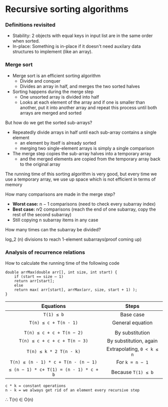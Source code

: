 # Recursive sorting algorithms

### Definitions revisited

* Stability: 2 objects with equal keys in input list are in the same order when sorted.
* In-place: Something is in-place if it doesn't need auxilary data structures to implement (like an array).

### Merge sort
* Merge sort is an efficient sorting algorithm
	*  Divide and conquer
	*  Divides an array in half, and merges the two sorted halves
* Sorting happens during the merge step
	* One unsorted array is divided into half
	* Looks at each element of the array and if one is smaller than another, put it into another array and repeat this process until both arrays are merged and sorted

But how do we get the sorted sub-arrays?
* Repeatedly divide arrays in half until each sub-array contains a single element
	* an element by itself is already sorted
	* merging two single-element arrays is simply a single comparison
* The merge step copies the sub-array halves into a temporary array
	* and the merged elements are copied from the temporary array back to the original array

The running time of this sorting algorithm is very good, but every time we use a temporary array, we use up space which is not efficient in terms of memory

How many comparisons are made in the merge step?
* **Worst case:** n − 1 comparisons
(need to check every subarray index)
* **Best case:** n⁄2 comparisons
(reach the end of one subarray, copy the rest of the second subarray)
* Still copying n subarray items in any case

How many times can the subarray be divided?

log_2 (n) divisions to reach 1-element subarrays(proof coming up)

### Analysis of recurrence relations

How to calculate the running time of the following code

```
double arrMax(double arr[], int size, int start) {
	if (start == size – 1)
	return arr[start];
	else
	return max( arr[start], arrMax(arr, size, start + 1) );
}
```

| Equations | Steps |
| :---: | :---: |
|`T(1) ≤ b`| Base case|
|`T(n) ≤ c + T(n - 1)`| General equation|
|||
|`T(n) ≤ c + c + T(n − 2)` |By substitution|
|`T(n) ≤ c + c + c + T(n − 3)` |By substitution, again|
|`T(n) ≤ k * 2 T(n - k)` |Extrapolating, `0 < k ≤ n`|
|`T(n) ≤ (n - 1) * c + T(n - (n − 1)` |For `k = n − 1`|
|`≤ (n − 1) * c+ T(1) = (n - 1) * c + b`| Because `T(1) ≤ b`|

```
c * k = constant operations
n - k = we always get rid of an element every recursive step
```

∴ T(n) ∈ O(n)

